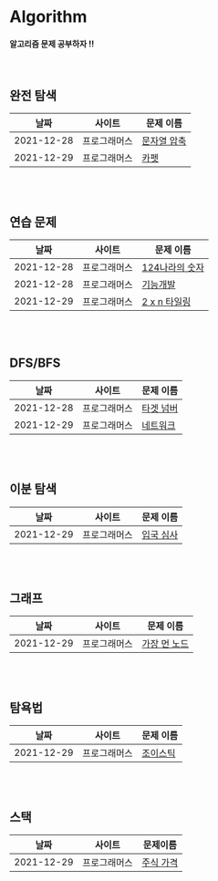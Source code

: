 # Algorithm

#### 알고리즘 문제 공부하자 !!

<br>

##  완전 탐색

| 날짜       | 사이트       | 문제 이름                                                    |
| ---------- | ------------ | ------------------------------------------------------------ |
| 2021-12-28 | 프로그래머스 | [문자열 압축](https://github.com/JeangyuHeo/Algorithm/blob/main/%EC%99%84%EC%A0%84%ED%83%90%EC%83%89/%ED%94%84%EB%A1%9C%EA%B7%B8%EB%9E%98%EB%A8%B8%EC%8A%A4_%EB%AC%B8%EC%9E%90%EC%97%B4_%EC%95%95%EC%B6%95.cpp) |
| 2021-12-29 | 프로그래머스 | [카펫](https://github.com/JeangyuHeo/Algorithm/blob/main/%EC%99%84%EC%A0%84%ED%83%90%EC%83%89/%ED%94%84%EB%A1%9C%EA%B7%B8%EB%9E%98%EB%A8%B8%EC%8A%A4_%EC%B9%B4%ED%8E%AB.cpp) |

<br>

<br>

## 연습 문제

| 날짜       | 사이트       | 문제 이름                                                    |
| ---------- | ------------ | ------------------------------------------------------------ |
| 2021-12-28 | 프로그래머스 | [124나라의 숫자](https://github.com/JeangyuHeo/Algorithm/blob/main/%EC%97%B0%EC%8A%B5%EB%AC%B8%EC%A0%9C/%ED%94%84%EB%A1%9C%EA%B7%B8%EB%9E%98%EB%A8%B8%EC%8A%A4_124%EB%82%98%EB%9D%BC%EC%9D%98_%EC%88%AB%EC%9E%90.cpp) |
| 2021-12-28 | 프로그래머스 | [기능개발](https://github.com/JeangyuHeo/Algorithm/blob/main/%EC%97%B0%EC%8A%B5%EB%AC%B8%EC%A0%9C/%ED%94%84%EB%A1%9C%EA%B7%B8%EB%9E%98%EB%A8%B8%EC%8A%A4_%EA%B8%B0%EB%8A%A5%EA%B0%9C%EB%B0%9C.cpp) |
| 2021-12-29 | 프로그래머스 | [2 x n 타일링](https://github.com/JeangyuHeo/Algorithm/blob/main/%EC%97%B0%EC%8A%B5%EB%AC%B8%EC%A0%9C/%ED%94%84%EB%A1%9C%EA%B7%B8%EB%9E%98%EB%A8%B8%EC%8A%A4_2xn%ED%83%80%EC%9D%BC%EB%A7%81.cpp) |

<br>

<br>

## DFS/BFS

| 날짜       | 사이트       | 문제 이름                                                    |
| ---------- | ------------ | ------------------------------------------------------------ |
| 2021-12-28 | 프로그래머스 | [타겟 넘버](https://github.com/JeangyuHeo/Algorithm/blob/main/DFS/%ED%94%84%EB%A1%9C%EA%B7%B8%EB%9E%98%EB%A8%B8%EC%8A%A4_%ED%83%80%EA%B2%9F%EB%84%98%EB%B2%84.cpp) |
| 2021-12-29 | 프로그래머스 | [네트워크](https://github.com/JeangyuHeo/Algorithm/blob/main/BFS/%ED%94%84%EB%A1%9C%EA%B7%B8%EB%9E%98%EB%A8%B8%EC%8A%A4_%EB%84%A4%ED%8A%B8%EC%9B%8C%ED%81%AC.cpp) |

<br>

<br>

## 이분 탐색

| 날짜       | 사이트       | 문제 이름                                                    |
| ---------- | ------------ | ------------------------------------------------------------ |
| 2021-12-29 | 프로그래머스 | [입국 심사](https://github.com/JeangyuHeo/Algorithm/blob/main/%EC%9D%B4%EB%B6%84%ED%83%90%EC%83%89/%ED%94%84%EB%A1%9C%EA%B7%B8%EB%9E%98%EB%A8%B8%EC%8A%A4_%EC%9E%85%EA%B5%AD%EC%8B%AC%EC%82%AC.cpp) |

<br>

<br>

## 그래프

| 날짜       | 사이트       | 문제 이름                                                    |
| ---------- | ------------ | ------------------------------------------------------------ |
| 2021-12-29 | 프로그래머스 | [가장 먼 노드](https://github.com/JeangyuHeo/Algorithm/blob/main/%EA%B7%B8%EB%9E%98%ED%94%84/%ED%94%84%EB%A1%9C%EA%B7%B8%EB%9E%98%EB%A8%B8%EC%8A%A4_%EA%B0%80%EC%9E%A5_%EB%A8%BC_%EB%85%B8%EB%93%9C.cpp) |

<br>

<br>

## 탐욕법

| 날짜       | 사이트       | 문제 이름                                                    |
| ---------- | ------------ | ------------------------------------------------------------ |
| 2021-12-29 | 프로그래머스 | [조이스틱](https://github.com/JeangyuHeo/Algorithm/blob/main/%ED%83%90%EC%9A%95%EB%B2%95/%ED%94%84%EB%A1%9C%EA%B7%B8%EB%9E%98%EB%A8%B8%EC%8A%A4_%EC%A1%B0%EC%9D%B4%EC%8A%A4%ED%8B%B1.cpp) |

<br>

<br>

## 스택

| 날짜       | 사이트       | 문제이름                                                     |
| ---------- | ------------ | ------------------------------------------------------------ |
| 2021-12-29 | 프로그래머스 | [주식 가격](https://github.com/JeangyuHeo/Algorithm/blob/main/%EC%8A%A4%ED%83%9D/%ED%94%84%EB%A1%9C%EA%B7%B8%EB%9E%98%EB%A8%B8%EC%8A%A4_%EC%A3%BC%EC%8B%9D%EA%B0%80%EA%B2%A9.cpp) |

<br>

<br>